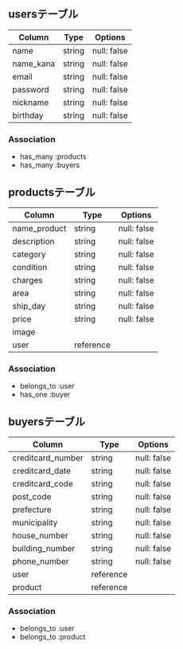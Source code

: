 
## usersテーブル

| Column              | Type       | Options     |
| ------------------- | ---------- | ----------- |
| name                | string     | null: false |
| name_kana           | string     | null: false |
| email               | string     | null: false |
| password            | string     | null: false |
| nickname            | string     | null: false |
| birthday            | string     | null: false |

### Association

- has_many :products
- has_many :buyers

## productsテーブル

| Column              | Type       | Options     |
| ------------------- | ---------- | ----------- |
| name_product        | string     | null: false |
| description         | string     | null: false |
| category            | string     | null: false |
| condition           | string     | null: false |
| charges             | string     | null: false |
| area                | string     | null: false |
| ship_day            | string     | null: false |
| price               | string     | null: false |
| image               |            |             |
| user                | reference  |             |

### Association

- belongs_to :user
- has_one :buyer


## buyersテーブル

| Column              | Type       | Options     |
| ------------------- | ---------- | ----------- |
| creditcard_number   | string     | null: false |
| creditcard_date     | string     | null: false |
| creditcard_code     | string     | null: false |
| post_code           | string     | null: false |
| prefecture          | string     | null: false |
| municipality        | string     | null: false |
| house_number        | string     | null: false |
| building_number     | string     | null: false |
| phone_number        | string     | null: false |
| user                | reference  |             |
| product             | reference  |             |

### Association

- belongs_to :user
- belongs_to :product